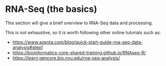 # RNA-Seq (the basics)

This section will give a brief overview to RNA-Seq data and processing.

This is not exhaustive, so it is worth following other online tutorials such as:

* https://www.azenta.com/blog/quick-start-guide-rna-seq-data-analysis#step1
* https://bioinformatics-core-shared-training.github.io/RNAseq-R/
* https://learn.gencore.bio.nyu.edu/rna-seq-analysis/

